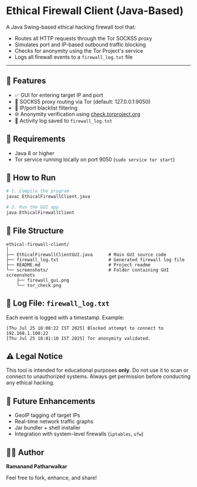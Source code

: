 # Ethical Firewall Client (Java-Based)



A Java Swing-based ethical hacking firewall tool that:

- Routes all HTTP requests through the Tor SOCKS5 proxy
- Simulates port and IP-based outbound traffic blocking
- Checks for anonymity using the Tor Project's service
- Logs all firewall events to a `firewall_log.txt` file

---



## 🔧 Features

- ✅ GUI for entering target IP and port
- 🔐 SOCKS5 proxy routing via Tor (default: 127.0.0.1:9050)
- 🚫 IP/port blacklist filtering
- 🌐 Anonymity verification using [check.torproject.org](https://check.torproject.org/)
- 📄 Activity log saved to `firewall_log.txt`

## 🚀 Requirements

- Java 8 or higher
- Tor service running locally on port 9050 (`sudo service tor start`)

## 🧪 How to Run

```bash
# 1. Compile the program
javac EthicalFirewallClient.java

# 2. Run the GUI app
java EthicalFirewallClient
```

## 📁 File Structure

```
ethical-firewall-client/
│
├── EthicalFirewallClientGUI.java      # Main GUI source code
├── firewall_log.txt                   # Generated firewall log file
├── README.md                          # Project readme
└── screenshots/                       # Folder containing GUI screenshots
    ├── firewall_gui.png
    └── tor_check.png
```

## 📓 Log File: `firewall_log.txt`

Each event is logged with a timestamp. Example:

```
[Thu Jul 25 18:00:22 IST 2025] Blocked attempt to connect to 192.168.1.100:22
[Thu Jul 25 18:01:10 IST 2025] Tor anonymity validated.
```


## ⚠️ Legal Notice

This tool is intended for educational purposes **only**. Do not use it to scan or connect to unauthorized systems. Always get permission before conducting any ethical hacking.

## 📌 Future Enhancements

- GeoIP tagging of target IPs
- Real-time network traffic graphs
- Jar bundler + shell installer
- Integration with system-level firewalls (`iptables`, `ufw`)

## 👨‍💻 Author

**Ramanand Patharwalkar**


Feel free to fork, enhance, and share!



